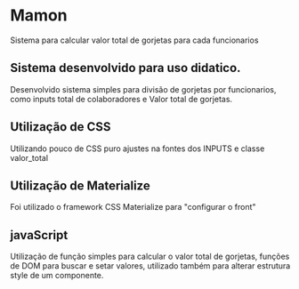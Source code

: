 # Mamon
Sistema para calcular valor total de gorjetas para cada funcionarios

## Sistema desenvolvido para uso didatico.

Desenvolvido sistema simples para divisão de gorjetas por funcionarios, como inputs total de colaboradores e Valor total de gorjetas.

## Utilização de CSS
Utilizando pouco de CSS puro ajustes na fontes dos INPUTS e classe valor_total

## Utilização de Materialize
Foi utilizado o framework CSS Materialize para "configurar o front"

## javaScript
Utilização de função simples para calcular o valor total de gorjetas, funções de DOM para buscar e setar valores, utilizado também para alterar estrutura style de um componente.

